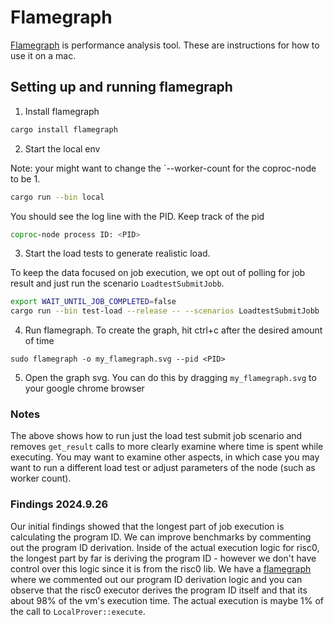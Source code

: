 # Flamegraph

[Flamegraph](https://github.com/flamegraph-rs/flamegraph?tab=readme-ov-file) is performance analysis tool. These are instructions for how to use it on a mac.

## Setting up and running flamegraph

1. Install  flamegraph

```sh
cargo install flamegraph
```

2. Start the local env

Note: your might want to change the `--worker-count for the coproc-node to be 1.

```sh
cargo run --bin local
```

You should see the log line with the PID. Keep track of the pid

```sh
coproc-node process ID: <PID>
```

3. Start the load tests to generate realistic load.

To keep the data focused on job execution, we opt out of polling for job result and just run the scenario `LoadtestSubmitJobb`.

```sh
export WAIT_UNTIL_JOB_COMPLETED=false
cargo run --bin test-load --release -- --scenarios LoadtestSubmitJobb
```

4. Run flamegraph. To create the graph, hit ctrl+c after the desired amount of time

```
sudo flamegraph -o my_flamegraph.svg --pid <PID>
```

5. Open the graph svg. You can do this by dragging `my_flamegraph.svg` to your google chrome browser

### Notes

The above shows how to run just the load test submit job scenario and removes `get_result` calls to more clearly examine where time is spent while executing. You may want to examine other aspects, in which case you may want to run a different load test or adjust parameters of the node (such as worker count).


### Findings 2024.9.26

Our initial findings showed that the longest part of job execution is calculating the program ID. We can improve benchmarks by commenting out the program ID derivation. Inside of the actual execution logic for risc0, the longest part by far is deriving the program ID - however we don't have control over this logic since it is from the risc0 lib. We have a [flamegraph](./assets/submit_job_flamegraph.svg) where we commented out our program ID derivation logic and you can observe that the risc0 executor derives the program ID itself and that its about 98% of the vm's execution time. The actual execution is maybe 1% of the call to `LocalProver::execute`.

